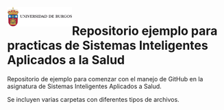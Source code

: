 <img src='./images/escudo.png' width='30%' style="float:left" width="40%">

# Repositorio ejemplo para practicas de Sistemas Inteligentes Aplicados a la Salud
 
 Repositorio de ejemplo para comenzar con el manejo de GitHub en la asignatura de Sistemas Inteligentes Aplicados a Salud.

 Se incluyen varias carpetas con diferentes tipos de archivos.
